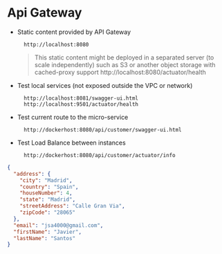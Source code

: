 # Api Gateway

- Static content provided by API Gateway

        http://localhost:8080
        
    > This static content might be deployed in a separated server (to scale independently) such as S3 or another object storage with cached-proxy support
http://localhost:8080/actuator/health

- Test local services (not exposed outside the VPC or network)

        http://localhost:8081/swagger-ui.html
        http://localhost:9501/actuator/health


- Test current route to the micro-service

        http://dockerhost:8080/api/customer/swagger-ui.html

- Test Load Balance between instances
        
        http://dockerhost:8080/api/customer/actuator/info


```json
{
  "address": {
    "city": "Madrid",
    "country": "Spain",
    "houseNumber": 4,
    "state": "Madrid",
    "streetAddress": "Calle Gran Via",
    "zipCode": "28065"
  },
  "email": "jsa4000@gmail.com",
  "firstName": "Javier",
  "lastName": "Santos"
}
```